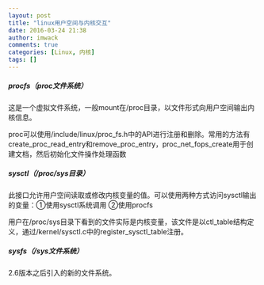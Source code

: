```yaml
---
layout: post
title: "linux用户空间与内核交互"
date: 2016-03-24 21:38
author: imwack
comments: true
categories: [Linux, 内核]
tags: []
---
```



##### procfs（proc文件系统）


这是一个虚拟文件系统，一般mount在/proc目录，以文件形式向用户空间输出内核信息。

proc可以使用/include/linux/proc_fs.h中的API进行注册和删除。常用的方法有create_proc_read_entry和remove_proc_entry，proc_net_fops_create用于创建文档，然后初始化文件操作处理函数


##### sysctl（/proc/sys目录）


此接口允许用户空间读取或修改内核变量的值。可以使用两种方式访问sysctl输出的变量：①使用sysctl系统调用 ②使用procfs

用户在/proc/sys目录下看到的文件实际是内核变量，该文件是以ctl_table结构定义，通过/kernel/sysctl.c中的register_sysctl_table注册。


##### sysfs（/sys文件系统）


2.6版本之后引入的新的文件系统。

&nbsp;
